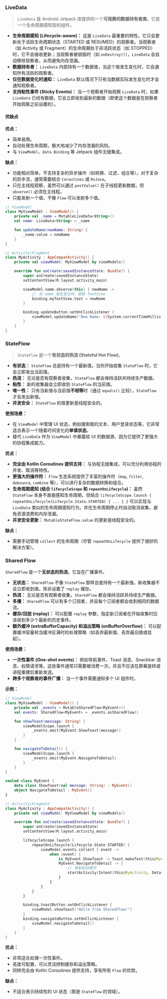 
### LiveData

> `LiveData` 是 Android Jetpack 库提供的一个**可观察的数据持有者类**。它是一个生命周期感知型的组件。

- **生命周期感知 (Lifecycle-aware)：** 这是 `LiveData` 最重要的特性。它只会更新处于活跃生命周期状态（STARTED 或 RESUMED）的观察者。当观察者（如 Activity 或 Fragment）的生命周期处于非活跃状态（如 STOPPED）时，它不会接收更新；当观察者被销毁时（如 `onDestroy()`），`LiveData` 会自动移除观察者，从而避免内存泄漏。
- **数据持有者：** `LiveData` 内部持有一个数据值，当这个值发生变化时，它会通知所有活跃的观察者。
- **仅在数据变化时通知：** `LiveData` 默认情况下只有当数据实际发生变化时才会通知观察者。
- **支持粘性事件 (Sticky Events)：** 当一个观察者开始观察 `LiveData` 时，如果 `LiveData` 已经有数据，它会立即收到最新的数据（即使这个数据是在观察者开始观察之前设置的）。

#### 优缺点

**优点：**
- 简单易用。
- 自动处理生命周期，极大地减少了内存泄漏的风险。
- 与 `ViewModel`、`Data Binding` 等 Jetpack 组件无缝集成。

**缺点：**
- 功能相对简单，不支持复杂的异步操作（如转换、过滤、组合等）。对于复杂的异步流，通常需要结合 `Coroutines` 或 `RxJava`。
- 只在主线程观察，虽然可以通过 `postValue()` 在子线程更新数据，但 `observe()` 必须在主线程。
- 只能发射一个值，不像 `Flow` 可以发射多个值。


```kotlin
// ViewModel
class MyViewModel : ViewModel() {
    private val _name = MutableLiveData<String>()
    val name: LiveData<String> = _name

    fun updateName(newName: String) {
        _name.value = newName
    }
}

// Activity/Fragment
class MyActivity : AppCompatActivity() {
    private val viewModel: MyViewModel by viewModels()

    override fun onCreate(savedInstanceState: Bundle?) {
        super.onCreate(savedInstanceState)
        setContentView(R.layout.activity_main)

        viewModel.name.observe(this) { newName ->
            // 当 name 发生变化时，更新 TextView
            binding.myTextView.text = newName
        }

        binding.updateButton.setOnClickListener {
            viewModel.updateName("New Name: ${System.currentTimeMillis()}")
        }
    }
}
```

### StateFlow

> `StateFlow` 是一个**有状态的热流 (Stateful Hot Flow)**。

- **有状态：** `StateFlow` 总是持有一个最新值。当你开始收集 `StateFlow` 时，它会立即发出当前值。
- **热流：** 无论是否有观察者收集，`StateFlow` 都会保持活跃并持续生产数据。
- **粘性：** 新的收集器会立即收到 `StateFlow` 的当前值。
- **唯一性：** 只有当新值与当前值**不相等**时（通过 `equals()` 比较），`StateFlow` 才会发出新值。
- **并发安全：** `StateFlow` 的值更新是线程安全的。

**使用场景：**

- 在 `ViewModel` 中管理 UI 状态，例如搜索框的文本、用户登录状态等，它非常适合表示一个随着时间变化的**单值状态**。
- 替代 `LiveData` 作为 `ViewModel` 中暴露给 UI 的数据源，因为它提供了更强大的协程集成能力。

**优点：**

- **完全由 Kotlin Coroutines 提供支持：** 与协程无缝集成，可以充分利用协程的并发、取消等特性。
- **更强大的操作符：** `Flow` 生态系统提供了丰富的操作符（`map`, `filter`, `debounce`, `combine` 等），可以进行复杂的数据转换和组合。
- **生命周期感知 (结合 `lifecycleScope` 和 `repeatOnLifecycle`)：** 虽然 `StateFlow` 本身不直接感知生命周期，但结合 `lifecycleScope.launch { repeatOnLifecycle(Lifecycle.State.STARTED) { ... } }` 可以实现与 `LiveData` 类似的生命周期感知行为，并在生命周期停止时自动取消收集，避免资源浪费和内存泄漏。
- **并发安全更新：** `MutableStateFlow.value` 的更新是线程安全的。

**缺点：**

- 需要手动管理 `collect` 的生命周期（尽管 `repeatOnLifecycle` 提供了很好的解决方案）。

### Shared Flow

`SharedFlow` 是一个**无状态的热流**，它旨在广播事件。

- **无状态：** `SharedFlow` 不像 `StateFlow` 那样总是持有一个最新值。新收集器不会立即收到值，除非设置了 `replay` 缓存。
- **热流：** 无论是否有观察者收集，`SharedFlow` 都会保持活跃并持续生产数据。
- **多播：** `SharedFlow` 可以有多个订阅者，并且每个订阅者都会收到相同的数据流。
- **缓存/回放 (replay)：** 可以配置 `replay` 参数，指定新订阅者在开始收集时应该收到多少个最新的历史事件。
- **额外缓冲 (extraBufferCapacity) 和溢出策略 (onBufferOverflow)：** 可以配置缓冲容量和当缓冲区满时的处理策略（如丢弃最新值、丢弃最旧值或挂起）。

**使用场景：**

- **一次性事件 (One-shot events)：** 例如导航事件、Toast 消息、Snackbar 消息、权限请求等。这些事件通常只需要被消费一次，并且不应该在屏幕旋转或进程重建后重新发送。
- **跨多个观察者的事件广播：** 当一个事件需要通知多个 UI 组件时。

**示例：**

```kotlin
// ViewModel
class MyViewModel : ViewModel() {
    private val _events = MutableSharedFlow<MyEvent>()
    val events: SharedFlow<MyEvent> = _events.asSharedFlow()

    fun showToast(message: String) {
        viewModelScope.launch {
            _events.emit(MyEvent.ShowToast(message))
        }
    }

    fun navigateToDetail() {
        viewModelScope.launch {
            _events.emit(MyEvent.NavigateToDetail)
        }
    }
}

sealed class MyEvent {
    data class ShowToast(val message: String) : MyEvent()
    object NavigateToDetail : MyEvent()
}

// Activity/Fragment
class MyActivity : AppCompatActivity() {
    private val viewModel: MyViewModel by viewModels()

    override fun onCreate(savedInstanceState: Bundle?) {
        super.onCreate(savedInstanceState)
        setContentView(R.layout.activity_main)

        lifecycleScope.launch {
            repeatOnLifecycle(Lifecycle.State.STARTED) {
                viewModel.events.collect { event ->
                    when (event) {
                        is MyEvent.ShowToast -> Toast.makeText(this@MyActivity, event.message, Toast.LENGTH_SHORT).show()
                        MyEvent.NavigateToDetail -> {
                            // 导航到详情页
                            startActivity(Intent(this@MyActivity, DetailActivity::class.java))
                        }
                    }
                }
            }
        }

        binding.toastButton.setOnClickListener {
            viewModel.showToast("Hello from SharedFlow!")
        }
        binding.navigateButton.setOnClickListener {
            viewModel.navigateToDetail()
        }
    }
}
```

**优点：**

- 非常适合处理一次性事件。
- 高度可配置，可以灵活控制缓存和溢出策略。
- 同样完全由 Kotlin Coroutines 提供支持，享有所有 `Flow` 的优势。

**缺点：**

- 不适合表示持续性的 UI 状态（那是 `StateFlow` 的领域）。